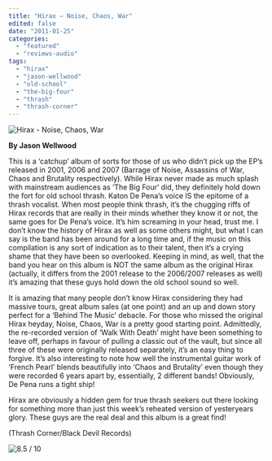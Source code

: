 ```yaml
---
title: "Hirax – Noise, Chaos, War"
edited: false
date: "2011-01-25"
categories:
  - "featured"
  - "reviews-audio"
tags:
  - "hirax"
  - "jason-wellwood"
  - "old-school"
  - "the-big-four"
  - "thrash"
  - "thrash-corner"
---
```


![Hirax - Noise, Chaos, War](http://www.hellbound.ca/wp-content/uploads/2011/01/hiraxnoise.jpg "Hirax - Noise, Chaos, War")

**By Jason Wellwood**

This is a ‘catchup’ album of sorts for those of us who didn’t pick up the EP’s released in 2001, 2006 and 2007 (Barrage of Noise, Assassins of War, Chaos and Brutality respectively). While Hirax never made as much splash with mainstream audiences as ‘The Big Four’ did, they definitely hold down the fort for old school thrash. Katon De Pena’s voice IS the epitome of a thrash vocalist. When most people think thrash, it’s the chugging riffs of Hirax records that are really in their minds whether they know it or not, the same goes for De Pena’s voice. It’s him screaming in your head, trust me. I don’t know the history of Hirax as well as some others might, but what I can say is the band has been around for a long time and, if the music on this compilation is any sort of indication as to their talent, then it’s a crying shame that they have been so overlooked. Keeping in mind, as well, that the band you hear on this album is NOT the same album as the original Hirax (actually, it differs from the 2001 release to the 2006/2007 releases as well) it’s amazing that these guys hold down the old school sound so well.

It is amazing that many people don’t know Hirax considering they had massive tours, great album sales (at one point) and an up and down story perfect for a ‘Behind The Music’ debacle. For those who missed the original Hirax heyday, Noise, Chaos, War is a pretty good starting point. Admittedly, the re-recorded version of ‘Walk With Death’ might have been something to leave off, perhaps in favour of pulling a classic out of the vault, but since all three of these were originally released separately, it’s an easy thing to forgive. It’s also interesting to note how well the instrumental guitar work of ‘French Pearl’ blends beautifully into ‘Chaos and Brutality’ even though they were recorded 6 years apart by, essentially, 2 different bands! Obviously, De Pena runs a tight ship!

Hirax are obviously a hidden gem for true thrash seekers out there looking for something more than just this week’s reheated version of yesteryears glory. These guys are the real deal and this album is a great find!

(Thrash Corner/Black Devil Records)

![8.5 / 10](http://www.hellbound.ca/wp-content/uploads/2009/08/review851.png "8.5 / 10")
